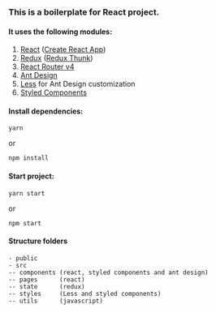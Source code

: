 ### This is a boilerplate for React project.

#### It uses the following modules:
1. [React](https://reactjs.org) ([Create React App](https://github.com/facebook/create-react-app))
2. [Redux](https://redux.js.org) ([Redux Thunk](https://github.com/gaearon/redux-thunk))
3. [React Router v4](https://reacttraining.com/react-router/)
4. [Ant Design](https://ant.design)
5. [Less](http://lesscss.org) for Ant Design customization
6. [Styled Components](https://www.styled-components.com)

#### Install dependencies:

```
yarn
```
or
```
npm install
```

#### Start project:

```
yarn start
```
or
```
npm start
```

#### Structure folders
```
- public
- src
-- components (react, styled components and ant design)
-- pages      (react)
-- state      (redux)
-- styles     (Less and styled components)
-- utils      (javascript)
```